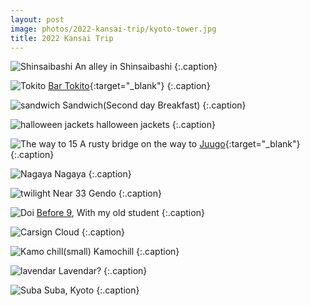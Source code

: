 ```yaml
---
layout: post
image: photos/2022-kansai-trip/kyoto-tower.jpg
title: 2022 Kansai Trip
---
```


![Shinsaibashi](/assets/images/photos/2022-kansai-trip/shinsaibashi.jpg)
An alley in Shinsaibashi
{:.caption}

![Tokito](/assets/images/photos/2022-kansai-trip/tokito-food.jpg)
[Bar Tokito](https://www.instagram.com/tokito_karahori/?igshid=NmZiMzY2Mjc%3D){:target="_blank"}
{:.caption}

![sandwich](/assets/images/photos/2022-kansai-trip/sandwich.jpg)
Sandwich(Second day Breakfast)
{:.caption}

![halloween jackets](/assets/images/photos/2022-kansai-trip/halloween-jackets.jpg)
halloween jackets
{:.caption}

![The way to 15](/assets/images/photos/2022-kansai-trip/rusty-bridge.jpg)
A rusty bridge on the way to [Juugo](https://tabelog.com/kyoto/A2601/A260302/26028950/){:target="_blank"}
{:.caption}

![Nagaya](/assets/images/photos/2022-kansai-trip/nagaya.jpg)
Nagaya
{:.caption}

![twilight](/assets/images/photos/2022-kansai-trip/33gendo.jpg)
Near 33 Gendo
{:.caption}

![Doi](/assets/images/photos/2022-kansai-trip/doi.jpg)
[Before 9](https://sakahachi.jp/before9/), With my old student
{:.caption}

![Carsign](/assets/images/photos/2022-kansai-trip/sky-carsign.jpg)
Cloud
{:.caption}

![Kamo chill(small)](/assets/images/photos/2022-kansai-trip/kamochill.jpg)
Kamochill
{:.caption}

![lavendar](/assets/images/photos/2022-kansai-trip/lavendar.jpg)
Lavendar?
{:.caption}

![Suba](/assets/images/photos/2022-kansai-trip/suba.jpg)
Suba, Kyoto
{:.caption}

<!-- ![Kyoto Tower](/assets/images/photos/2022-kansai-trip/kyoto-tower.jpg)
Bye! 👋
{:.caption} -->
